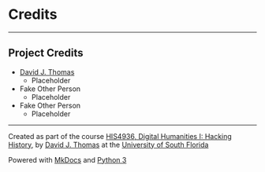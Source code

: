 # Credits

---

## Project Credits

* [David J. Thomas](mailto:davidjthomas@usf.edu)
    * Placeholder
* Fake Other Person
    * Placeholder
* Fake Other Person
    * Placeholder

---

Created as part of the course [HIS4936, Digital Humanities I: Hacking History](https://theportus.github.io/hacking-historical-texts), by [David J. Thomas](https://github.com/thePortus) at the [University of South Florida](https://www.usf.edu)

Powered with [MkDocs](https://mkdocs.org) and [Python 3](https://python.org)
